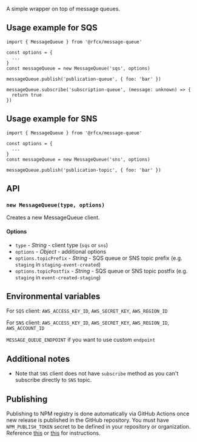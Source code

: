A simple wrapper on top of message queues.

## Usage example for SQS
```
import { MessageQueue } from '@rfcx/message-queue'

const options = {
  ...
}
const messageQueue = new MessageQueue('sqs', options)

messageQueue.publish('publication-queue', { foo: 'bar' })

messageQueue.subscribe('subscription-queue', (message: unknown) => {
  return true
})
```

## Usage example for SNS
```
import { MessageQueue } from '@rfcx/message-queue'

const options = {
  ...
}
const messageQueue = new MessageQueue('sns', options)

messageQueue.publish('publication-topic', { foo: 'bar' })
```

## API

### `new MessageQueue(type, options)`

Creates a new MessageQueue client.

#### Options

* `type` - _String_ - client type (`sqs` or `sns`)
* `options` - _Object_ - additional options
* `options.topicPrefix` - _String_ - SQS queue or SNS topic prefix (e.g. `staging` in `staging-event-created`)
* `options.topicPostfix` - _String_ - SQS queue or SNS topic postfix (e.g. `staging` in `event-created-staging`)


## Environmental variables

For `SQS` client: `AWS_ACCESS_KEY_ID`, `AWS_SECRET_KEY`, `AWS_REGION_ID`

For `SNS` client: `AWS_ACCESS_KEY_ID`, `AWS_SECRET_KEY`, `AWS_REGION_ID`, `AWS_ACCOUNT_ID`

`MESSAGE_QUEUE_ENDPOINT` if you want to use custom `endpoint`

## Additional notes

- Note that `SNS` client does not have `subscribe` method as you can't subscribe directly to `SNS` topic.

## Publishing

Publishing to NPM registry is done automatically via GitHub Actions once new release is published in the GitHub repository.
You must have `NPM_PUBLISH_TOKEN` secret to be defined in your repository or organization. Reference [this](https://docs.github.com/en/actions/security-guides/encrypted-secrets) or [this](https://sergiodxa.com/articles/github-actions-npm-publish#configure-the-secret) for instructions.
